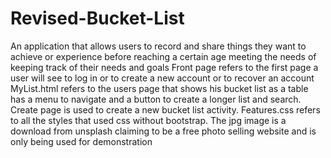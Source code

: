 # Revised-Bucket-List
An application that allows users to record and share things they want to achieve or experience before reaching a certain age meeting the needs of keeping track of their needs and goals Front page refers to the first page a user will see to log in or to create a new account or to recover an account MyList.html refers to the users page that shows his bucket list as a table has a menu to navigate and a button to create a longer list and search. Create page is used to create a new bucket list activity. Features.css refers to all the styles that used css without bootstrap. The jpg image is a download from unsplash claiming to be a free photo selling website and is only being used for demonstration
